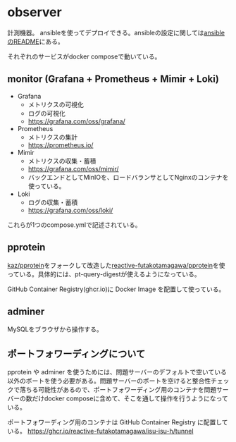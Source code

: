 # observer

計測機器。
ansibleを使ってデプロイできる。ansibleの設定に関しては[ansibleのREADME](./ansible/README.md)にある。

それぞれのサービスがdocker composeで動いている。

## monitor (Grafana + Prometheus + Mimir + Loki)

- Grafana
  - メトリクスの可視化
  - ログの可視化
  - https://grafana.com/oss/grafana/
- Prometheus
  - メトリクスの集計
  - https://prometheus.io/
- Mimir
  - メトリクスの収集・蓄積
  - https://grafana.com/oss/mimir/
  - バックエンドとしてMinIOを、ロードバランサとしてNginxのコンテナを使っている。
- Loki
  - ログの収集・蓄積
  - https://grafana.com/oss/loki/

これらが1つのcompose.ymlで記述されている。

## pprotein

[kaz/pprotein](https://github.com/kaz/pprotein)をフォークして改造した[reactive-futakotamagawa/pprotein](https://github.com/reactive-futakotamagawa/pprotein)を使っている。具体的には、pt-query-digestが使えるようになっている。

GitHub Container Registry(ghcr.io)に Docker Image を配置して使っている。

## adminer

MySQLをブラウザから操作する。

<!-- ![](observer.svg) -->

## ポートフォワーディングについて

pprotein や adminer を使うためには、問題サーバーのデフォルトで空いている以外のポートを使う必要がある。問題サーバーのポートを空けると整合性チェックで落ちる可能性があるので、ポートフォワーディング用のコンテナを問題サーバーの数だけdocker composeに含めて、そこを通して操作を行うようになっている。

ポートフォワーディング用のコンテナは GitHub Container Registry に配置している。
https://ghcr.io/reactive-futakotamagawa/isu-isu-h/tunnel
